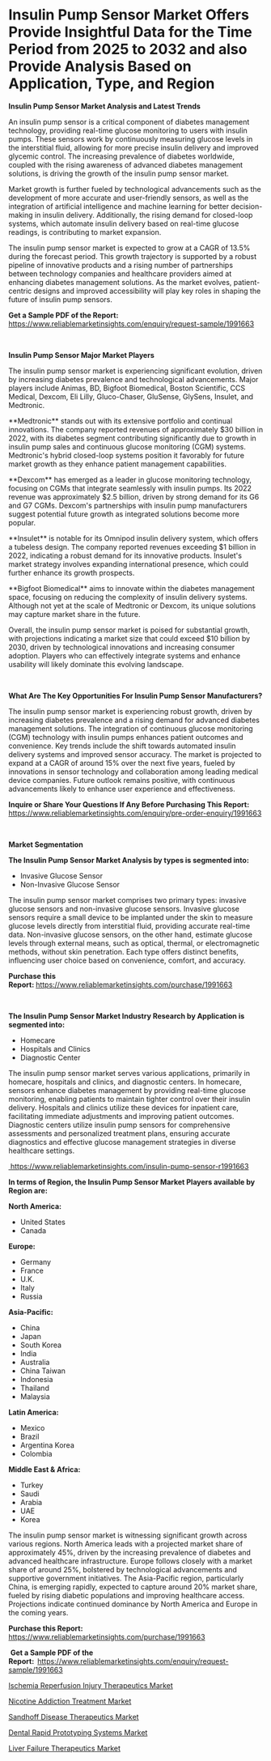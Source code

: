 <p><h1>Insulin Pump Sensor Market Offers Provide Insightful Data for the Time Period from 2025 to 2032 and also Provide Analysis Based on Application, Type, and Region</h1></p><p><strong>Insulin Pump Sensor Market Analysis and Latest Trends</strong></p>
<p><p>An insulin pump sensor is a critical component of diabetes management technology, providing real-time glucose monitoring to users with insulin pumps. These sensors work by continuously measuring glucose levels in the interstitial fluid, allowing for more precise insulin delivery and improved glycemic control. The increasing prevalence of diabetes worldwide, coupled with the rising awareness of advanced diabetes management solutions, is driving the growth of the insulin pump sensor market.</p><p>Market growth is further fueled by technological advancements such as the development of more accurate and user-friendly sensors, as well as the integration of artificial intelligence and machine learning for better decision-making in insulin delivery. Additionally, the rising demand for closed-loop systems, which automate insulin delivery based on real-time glucose readings, is contributing to market expansion.</p><p>The insulin pump sensor market is expected to grow at a CAGR of 13.5% during the forecast period. This growth trajectory is supported by a robust pipeline of innovative products and a rising number of partnerships between technology companies and healthcare providers aimed at enhancing diabetes management solutions. As the market evolves, patient-centric designs and improved accessibility will play key roles in shaping the future of insulin pump sensors.</p></p>
<p><strong>Get a Sample PDF of the Report:&nbsp;</strong> <a href="https://www.reliablemarketinsights.com/enquiry/request-sample/1991663?utm_campaign=2197&utm_medium=2&utm_source=Github&utm_content=ia&utm_term=03032025&utm_id=insulin-pump-sensor">https://www.reliablemarketinsights.com/enquiry/request-sample/1991663</a></p>
<p>&nbsp;</p>
<p><strong>Insulin Pump Sensor Major Market Players</strong></p>
<p><p>The insulin pump sensor market is experiencing significant evolution, driven by increasing diabetes prevalence and technological advancements. Major players include Animas, BD, Bigfoot Biomedical, Boston Scientific, CCS Medical, Dexcom, Eli Lilly, Gluco-Chaser, GluSense, GlySens, Insulet, and Medtronic.</p><p>**Medtronic** stands out with its extensive portfolio and continual innovations. The company reported revenues of approximately $30 billion in 2022, with its diabetes segment contributing significantly due to growth in insulin pump sales and continuous glucose monitoring (CGM) systems. Medtronic's hybrid closed-loop systems position it favorably for future market growth as they enhance patient management capabilities.</p><p>**Dexcom** has emerged as a leader in glucose monitoring technology, focusing on CGMs that integrate seamlessly with insulin pumps. Its 2022 revenue was approximately $2.5 billion, driven by strong demand for its G6 and G7 CGMs. Dexcom's partnerships with insulin pump manufacturers suggest potential future growth as integrated solutions become more popular.</p><p>**Insulet** is notable for its Omnipod insulin delivery system, which offers a tubeless design. The company reported revenues exceeding $1 billion in 2022, indicating a robust demand for its innovative products. Insulet's market strategy involves expanding international presence, which could further enhance its growth prospects.</p><p>**Bigfoot Biomedical** aims to innovate within the diabetes management space, focusing on reducing the complexity of insulin delivery systems. Although not yet at the scale of Medtronic or Dexcom, its unique solutions may capture market share in the future.</p><p>Overall, the insulin pump sensor market is poised for substantial growth, with projections indicating a market size that could exceed $10 billion by 2030, driven by technological innovations and increasing consumer adoption. Players who can effectively integrate systems and enhance usability will likely dominate this evolving landscape.</p></p>
<p>&nbsp;</p>
<p><strong>What Are The Key Opportunities For Insulin Pump Sensor Manufacturers?</strong></p>
<p><p>The insulin pump sensor market is experiencing robust growth, driven by increasing diabetes prevalence and a rising demand for advanced diabetes management solutions. The integration of continuous glucose monitoring (CGM) technology with insulin pumps enhances patient outcomes and convenience. Key trends include the shift towards automated insulin delivery systems and improved sensor accuracy. The market is projected to expand at a CAGR of around 15% over the next five years, fueled by innovations in sensor technology and collaboration among leading medical device companies. Future outlook remains positive, with continuous advancements likely to enhance user experience and effectiveness.</p></p>
<p><strong>Inquire or Share Your Questions If Any Before Purchasing This Report:</strong> <a href="https://www.reliablemarketinsights.com/enquiry/pre-order-enquiry/1991663?utm_campaign=2197&utm_medium=2&utm_source=Github&utm_content=ia&utm_term=03032025&utm_id=insulin-pump-sensor">https://www.reliablemarketinsights.com/enquiry/pre-order-enquiry/1991663</a></p>
<p>&nbsp;</p>
<p><strong>Market Segmentation</strong></p>
<p><strong>The Insulin Pump Sensor Market Analysis by types is segmented into:</strong></p>
<p><ul><li>Invasive Glucose Sensor</li><li>Non-Invasive Glucose Sensor</li></ul></p>
<p><p>The insulin pump sensor market comprises two primary types: invasive glucose sensors and non-invasive glucose sensors. Invasive glucose sensors require a small device to be implanted under the skin to measure glucose levels directly from interstitial fluid, providing accurate real-time data. Non-invasive glucose sensors, on the other hand, estimate glucose levels through external means, such as optical, thermal, or electromagnetic methods, without skin penetration. Each type offers distinct benefits, influencing user choice based on convenience, comfort, and accuracy.</p></p>
<p><strong>Purchase this Report:&nbsp;</strong><a href="https://www.reliablemarketinsights.com/purchase/1991663?utm_campaign=2197&utm_medium=2&utm_source=Github&utm_content=ia&utm_term=03032025&utm_id=insulin-pump-sensor">https://www.reliablemarketinsights.com/purchase/1991663</a></p>
<p>&nbsp;</p>
<p><strong>The Insulin Pump Sensor Market Industry Research by Application is segmented into:</strong></p>
<p><ul><li>Homecare</li><li>Hospitals and Clinics</li><li>Diagnostic Center</li></ul></p>
<p><p>The insulin pump sensor market serves various applications, primarily in homecare, hospitals and clinics, and diagnostic centers. In homecare, sensors enhance diabetes management by providing real-time glucose monitoring, enabling patients to maintain tighter control over their insulin delivery. Hospitals and clinics utilize these devices for inpatient care, facilitating immediate adjustments and improving patient outcomes. Diagnostic centers utilize insulin pump sensors for comprehensive assessments and personalized treatment plans, ensuring accurate diagnostics and effective glucose management strategies in diverse healthcare settings.</p></p>
<p><a href="https://www.reliablemarketinsights.com/insulin-pump-sensor-r1991663?utm_campaign=2197&utm_medium=2&utm_source=Github&utm_content=ia&utm_term=03032025&utm_id=insulin-pump-sensor">&nbsp;https://www.reliablemarketinsights.com/insulin-pump-sensor-r1991663</a></p>
<p><strong>In terms of Region, the Insulin Pump Sensor Market Players available by Region are:</strong></p>
<p>
    <p> <strong> North America: </strong>
        <ul>
            <li>United States</li>
            <li>Canada</li>
        </ul>
        </p> 
    <p> <strong> Europe: </strong>
        <ul>
            <li>Germany</li>
            <li>France</li>
            <li>U.K.</li>
            <li>Italy</li>
            <li>Russia</li>
        </ul>
        </p> 
    <p> <strong> Asia-Pacific: </strong>
        <ul>
            <li>China</li>
            <li>Japan</li>
            <li>South Korea</li>
            <li>India</li>
            <li>Australia</li>
            <li>China Taiwan</li>
            <li>Indonesia</li>
            <li>Thailand</li>
            <li>Malaysia</li>
        </ul>
        </p> 
    <p> <strong> Latin America: </strong>
        <ul>
            <li>Mexico</li>
            <li>Brazil</li>
            <li>Argentina Korea</li>
            <li>Colombia</li>
        </ul>
        </p> 
    <p> <strong> Middle East & Africa: </strong>
        <ul>
            <li>Turkey</li>
            <li>Saudi</li>
            <li>Arabia</li>
            <li>UAE</li>
            <li>Korea</li>
        </ul>
    </p>
    </p>
<p><p>The insulin pump sensor market is witnessing significant growth across various regions. North America leads with a projected market share of approximately 45%, driven by the increasing prevalence of diabetes and advanced healthcare infrastructure. Europe follows closely with a market share of around 25%, bolstered by technological advancements and supportive government initiatives. The Asia-Pacific region, particularly China, is emerging rapidly, expected to capture around 20% market share, fueled by rising diabetic populations and improving healthcare access. Projections indicate continued dominance by North America and Europe in the coming years.</p></p>
<p><strong>Purchase this Report: </strong><a href="https://www.reliablemarketinsights.com/purchase/1991663?utm_campaign=2197&utm_medium=2&utm_source=Github&utm_content=ia&utm_term=03032025&utm_id=insulin-pump-sensor">https://www.reliablemarketinsights.com/purchase/1991663</a></p>
<p>&nbsp;<strong>Get a Sample PDF of the Report:&nbsp;&nbsp;</strong><a href="https://www.reliablemarketinsights.com/enquiry/request-sample/1991663?utm_campaign=2197&utm_medium=2&utm_source=Github&utm_content=ia&utm_term=03032025&utm_id=insulin-pump-sensor">https://www.reliablemarketinsights.com/enquiry/request-sample/1991663</a></p>
<p><strong></strong></p>
<p><p><a href="https://github.com/zitanebeibit9/Market-Research-Report-List-1/blob/main/ischemia-reperfusion-injury-therapeutics-market.md?utm_campaign=2197&utm_medium=2&utm_source=Github&utm_content=ia&utm_term=03032025&utm_id=insulin-pump-sensor">Ischemia Reperfusion Injury Therapeutics Market</a></p><p><a href="https://github.com/alanepetevi/Market-Research-Report-List-1/blob/main/nicotine-addiction-treatment-market.md?utm_campaign=2197&utm_medium=2&utm_source=Github&utm_content=ia&utm_term=03032025&utm_id=insulin-pump-sensor">Nicotine Addiction Treatment Market</a></p><p><a href="https://github.com/awalinfucci/Market-Research-Report-List-1/blob/main/sandhoff-disease-therapeutics-market.md?utm_campaign=2197&utm_medium=2&utm_source=Github&utm_content=ia&utm_term=03032025&utm_id=insulin-pump-sensor">Sandhoff Disease Therapeutics Market</a></p><p><a href="https://github.com/alejnaouare/Market-Research-Report-List-1/blob/main/dental-rapid-prototyping-systems-market.md?utm_campaign=2197&utm_medium=2&utm_source=Github&utm_content=ia&utm_term=03032025&utm_id=insulin-pump-sensor">Dental Rapid Prototyping Systems Market</a></p><p><a href="https://github.com/jolinolooman/Market-Research-Report-List-1/blob/main/liver-failure-therapeutics-market.md?utm_campaign=2197&utm_medium=2&utm_source=Github&utm_content=ia&utm_term=03032025&utm_id=insulin-pump-sensor">Liver Failure Therapeutics Market</a></p></p>